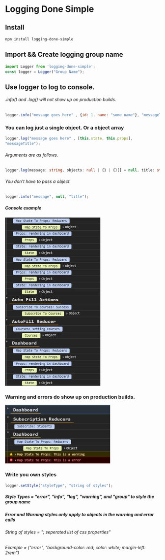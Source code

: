 # Logging Done Simple


## Install

```sh
npm install logging-done-simple
```


## Import && Create logging group name

```javascript
import Logger from 'logging-done-simple';
const logger = Logger("Group Name");
```

## Use logger to log to console. 
###### .info() and .log() will not show up on production builds.

```javascript
logger.info("message goes here" , {id: 1, name: "some name"}, "messageTitle"); 
```

### You can log just a single object. Or a object array
```javascript 
logger.log("message goes here" , [this.state, this.props], 
"messageTitle");
```

###### Arguments are as follows.
```typescript
logger.log(message: string, objects: null | {} | {}[] = null, title: string)
```

###### You don't have to pass a object. 
```javascript
logger.info("message", null, "title");
```

##### Console example
![Log Example](https://github.com/jeremiahtenbrink/logging-done-simple/blob/master/resources/logExample.JPG?raw=true)


### Warning and errors do show up on production builds.
![Log Example](https://github.com/jeremiahtenbrink/logging-done-simple/blob/master/resources/warningErrorExample.JPG?raw=true)

### Write you own styles
```javascript
logger.setStyle("styleType", "string of styles");
```
##### Style Types = "error", "info", "log", "warning", and "group" to style the group name
##### Error and Warning styles only apply to objects in the warning and error calls
###### String of styles = "; seperated list of css properties"
###### Example = ("error", "background-color: red; color: white; margin-left: 2rem")